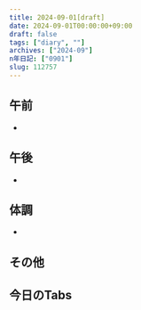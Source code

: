 ```yaml
---
title: 2024-09-01[draft]
date: 2024-09-01T00:00:00+09:00
draft: false
tags: ["diary", ""]
archives: ["2024-09"]
n年日記: ["0901"]
slug: 112757
---
```

## 午前
- 
## 午後
- 
## 体調
- 
## その他
## 今日のTabs